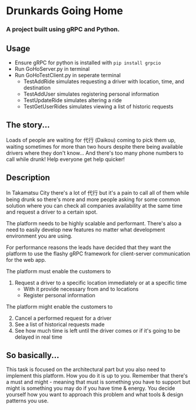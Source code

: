 # Drunkards Going Home
### A project built using gRPC and Python.

## Usage
- Ensure gRPC for python is installed with `pip install grpcio`  
- Run GoHoServer.py in terminal
- Run GoHoTestClient.py in seperate terminal
    - TestAddRide simulates requesting a driver with location, time, and destination
    - TestAddUser simulates registering personal information
    - TestUpdateRide simulates altering a ride
    - TestGetUserRides simulates viewing a list of historic requests

## The story...
Loads of people are waiting for 代行 (Daikou) coming to pick them up, waiting sometimes for more than two hours despite there being available drivers where they don't know... And there's too many phone numbers to call while drunk! Help everyone get help quicker!
## Description
In Takamatsu City there's a lot of 代行 but it's a pain to call all of them while being drunk so there's more and more people asking for some common solution where you can check all companies availability at the same time and request a driver to a certain spot.

The platform needs to be highly scalable and performant. There's also a need to easily develop new features no matter what development environment you are using.  

For performance reasons the leads have decided that they want the platform to use the flashy gRPC framework for client-server communication for the web app.  

The platform must enable the customers to
1. Request a driver to a specific location immediately or at a specific time
    - With it provide necessary from and to locations
    - Register personal information

The platform might enable the customers to

2. Cancel a performed request for a driver
3. See a list of historical requests made
4. See how much time is left until the driver comes or if it's going to be delayed in real time
## So basically...
This task is focused on the architectural part but you also need to implement this platform. How you do it is up to you. Remember that there's a must and might - meaning that must is something you have to support but might is something you may do if you have time & energy. You decide yourself how you want to approach this problem and what tools & design patterns you use.
